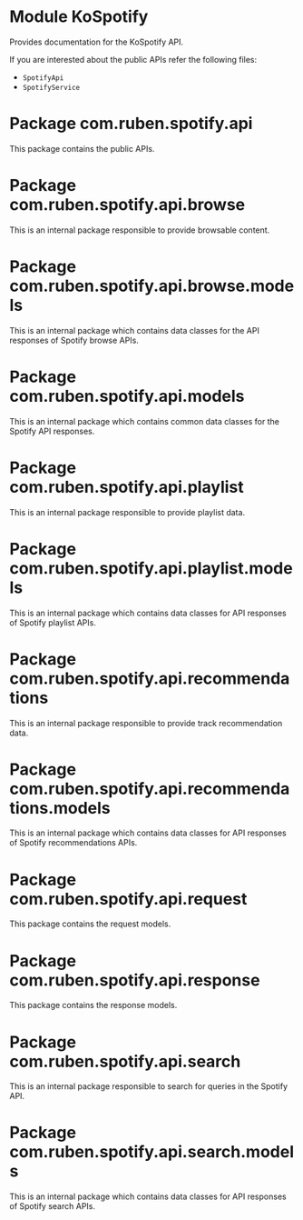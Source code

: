 # Module KoSpotify

Provides documentation for the KoSpotify API.

If you are interested about the public APIs refer the following files:
- `SpotifyApi`
- `SpotifyService`

# Package com.ruben.spotify.api

This package contains the public APIs.

# Package com.ruben.spotify.api.browse

This is an internal package responsible to provide browsable content.

# Package com.ruben.spotify.api.browse.models

This is an internal package which contains data classes for the API responses of Spotify browse APIs.

# Package com.ruben.spotify.api.models

This is an internal package which contains common data classes for the Spotify API responses.

# Package com.ruben.spotify.api.playlist

This is an internal package responsible to provide playlist data.

# Package com.ruben.spotify.api.playlist.models

This is an internal package which contains data classes for API responses of Spotify playlist APIs.

# Package com.ruben.spotify.api.recommendations

This is an internal package responsible to provide track recommendation data.

# Package com.ruben.spotify.api.recommendations.models

This is an internal package which contains data classes for API responses of Spotify recommendations APIs.

# Package com.ruben.spotify.api.request

This package contains the request models.

# Package com.ruben.spotify.api.response

This package contains the response models.

# Package com.ruben.spotify.api.search

This is an internal package responsible to search for queries in the Spotify API.

# Package com.ruben.spotify.api.search.models

This is an internal package which contains data classes for API responses of Spotify search APIs.
